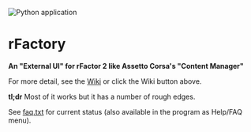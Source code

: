 ![Python application](https://github.com/TonyWhitley/rFactory/workflows/Python%20application/badge.svg)
# rFactory
**An "External UI" for rFactor 2 like Assetto Corsa's "Content Manager"**

For more detail, see the [Wiki](../../wiki/rFactory) or click the Wiki button above.

**tl;dr**  Most of it works but it has a number of rough edges.

See [faq.txt](faq.txt) for current status (also available in the program as Help/FAQ menu).


